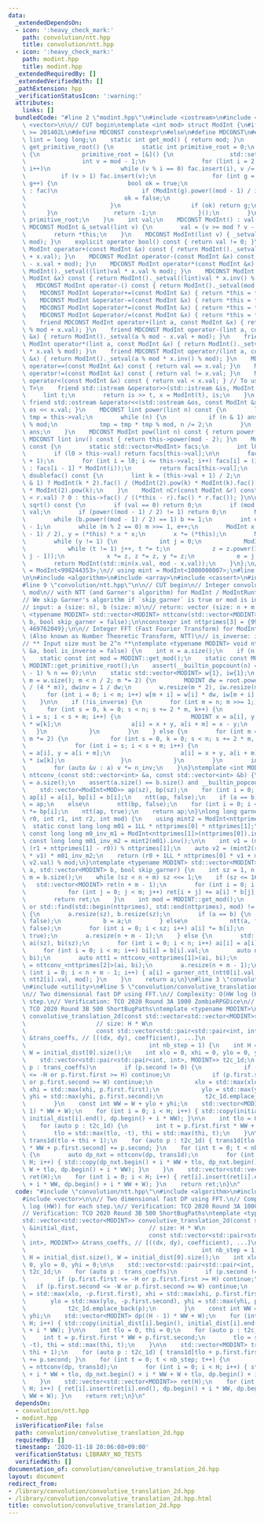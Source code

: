 ```yaml
---
data:
  _extendedDependsOn:
  - icon: ':heavy_check_mark:'
    path: convolution/ntt.hpp
    title: convolution/ntt.hpp
  - icon: ':heavy_check_mark:'
    path: modint.hpp
    title: modint.hpp
  _extendedRequiredBy: []
  _extendedVerifiedWith: []
  _pathExtension: hpp
  _verificationStatusIcon: ':warning:'
  attributes:
    links: []
  bundledCode: "#line 2 \"modint.hpp\"\n#include <iostream>\n#include <set>\n#include\
    \ <vector>\n\n// CUT begin\ntemplate <int mod> struct ModInt {\n#if __cplusplus\
    \ >= 201402L\n#define MDCONST constexpr\n#else\n#define MDCONST\n#endif\n    using\
    \ lint = long long;\n    static int get_mod() { return mod; }\n    static int\
    \ get_primitive_root() {\n        static int primitive_root = 0;\n        if (!primitive_root)\
    \ {\n            primitive_root = [&]() {\n                std::set<int> fac;\n\
    \                int v = mod - 1;\n                for (lint i = 2; i * i <= v;\
    \ i++)\n                    while (v % i == 0) fac.insert(i), v /= i;\n      \
    \          if (v > 1) fac.insert(v);\n                for (int g = 1; g < mod;\
    \ g++) {\n                    bool ok = true;\n                    for (auto i\
    \ : fac)\n                        if (ModInt(g).power((mod - 1) / i) == 1) {\n\
    \                            ok = false;\n                            break;\n\
    \                        }\n                    if (ok) return g;\n          \
    \      }\n                return -1;\n            }();\n        }\n        return\
    \ primitive_root;\n    }\n    int val;\n    MDCONST ModInt() : val(0) {}\n   \
    \ MDCONST ModInt &_setval(lint v) {\n        val = (v >= mod ? v - mod : v);\n\
    \        return *this;\n    }\n    MDCONST ModInt(lint v) { _setval(v % mod +\
    \ mod); }\n    explicit operator bool() const { return val != 0; }\n    MDCONST\
    \ ModInt operator+(const ModInt &x) const { return ModInt()._setval((lint)val\
    \ + x.val); }\n    MDCONST ModInt operator-(const ModInt &x) const { return ModInt()._setval((lint)val\
    \ - x.val + mod); }\n    MDCONST ModInt operator*(const ModInt &x) const { return\
    \ ModInt()._setval((lint)val * x.val % mod); }\n    MDCONST ModInt operator/(const\
    \ ModInt &x) const { return ModInt()._setval((lint)val * x.inv() % mod); }\n \
    \   MDCONST ModInt operator-() const { return ModInt()._setval(mod - val); }\n\
    \    MDCONST ModInt &operator+=(const ModInt &x) { return *this = *this + x; }\n\
    \    MDCONST ModInt &operator-=(const ModInt &x) { return *this = *this - x; }\n\
    \    MDCONST ModInt &operator*=(const ModInt &x) { return *this = *this * x; }\n\
    \    MDCONST ModInt &operator/=(const ModInt &x) { return *this = *this / x; }\n\
    \    friend MDCONST ModInt operator+(lint a, const ModInt &x) { return ModInt()._setval(a\
    \ % mod + x.val); }\n    friend MDCONST ModInt operator-(lint a, const ModInt\
    \ &x) { return ModInt()._setval(a % mod - x.val + mod); }\n    friend MDCONST\
    \ ModInt operator*(lint a, const ModInt &x) { return ModInt()._setval(a % mod\
    \ * x.val % mod); }\n    friend MDCONST ModInt operator/(lint a, const ModInt\
    \ &x) { return ModInt()._setval(a % mod * x.inv() % mod); }\n    MDCONST bool\
    \ operator==(const ModInt &x) const { return val == x.val; }\n    MDCONST bool\
    \ operator!=(const ModInt &x) const { return val != x.val; }\n    MDCONST bool\
    \ operator<(const ModInt &x) const { return val < x.val; } // To use std::map<ModInt,\
    \ T>\n    friend std::istream &operator>>(std::istream &is, ModInt &x) {\n   \
    \     lint t;\n        return is >> t, x = ModInt(t), is;\n    }\n    MDCONST\
    \ friend std::ostream &operator<<(std::ostream &os, const ModInt &x) { return\
    \ os << x.val; }\n    MDCONST lint power(lint n) const {\n        lint ans = 1,\
    \ tmp = this->val;\n        while (n) {\n            if (n & 1) ans = ans * tmp\
    \ % mod;\n            tmp = tmp * tmp % mod, n /= 2;\n        }\n        return\
    \ ans;\n    }\n    MDCONST ModInt pow(lint n) const { return power(n); }\n   \
    \ MDCONST lint inv() const { return this->power(mod - 2); }\n    ModInt fac()\
    \ const {\n        static std::vector<ModInt> facs;\n        int l0 = facs.size();\n\
    \        if (l0 > this->val) return facs[this->val];\n\n        facs.resize(this->val\
    \ + 1);\n        for (int i = l0; i <= this->val; i++) facs[i] = (i == 0 ? ModInt(1)\
    \ : facs[i - 1] * ModInt(i));\n        return facs[this->val];\n    }\n\n    ModInt\
    \ doublefac() const {\n        lint k = (this->val + 1) / 2;\n        return (this->val\
    \ & 1) ? ModInt(k * 2).fac() / (ModInt(2).pow(k) * ModInt(k).fac()) : ModInt(k).fac()\
    \ * ModInt(2).pow(k);\n    }\n    ModInt nCr(const ModInt &r) const { return (this->val\
    \ < r.val) ? 0 : this->fac() / ((*this - r).fac() * r.fac()); }\n\n    ModInt\
    \ sqrt() const {\n        if (val == 0) return 0;\n        if (mod == 2) return\
    \ val;\n        if (power((mod - 1) / 2) != 1) return 0;\n        ModInt b = 1;\n\
    \        while (b.power((mod - 1) / 2) == 1) b += 1;\n        int e = 0, m = mod\
    \ - 1;\n        while (m % 2 == 0) m >>= 1, e++;\n        ModInt x = power((m\
    \ - 1) / 2), y = (*this) * x * x;\n        x *= (*this);\n        ModInt z = b.power(m);\n\
    \        while (y != 1) {\n            int j = 0;\n            ModInt t = y;\n\
    \            while (t != 1) j++, t *= t;\n            z = z.power(1LL << (e -\
    \ j - 1));\n            x *= z, z *= z, y *= z;\n            e = j;\n        }\n\
    \        return ModInt(std::min(x.val, mod - x.val));\n    }\n};\n// using mint\
    \ = ModInt<998244353>;\n// using mint = ModInt<1000000007>;\n#line 3 \"convolution/ntt.hpp\"\
    \n\n#include <algorithm>\n#include <array>\n#include <cassert>\n#include <tuple>\n\
    #line 9 \"convolution/ntt.hpp\"\n\n// CUT begin\n// Integer convolution for arbitrary\
    \ mod\n// with NTT (and Garner's algorithm) for ModInt / ModIntRuntime class.\n\
    // We skip Garner's algorithm if `skip_garner` is true or mod is in `nttprimes`.\n\
    // input: a (size: n), b (size: m)\n// return: vector (size: n + m - 1)\ntemplate\
    \ <typename MODINT> std::vector<MODINT> nttconv(std::vector<MODINT> a, std::vector<MODINT>\
    \ b, bool skip_garner = false);\n\nconstexpr int nttprimes[3] = {998244353, 167772161,\
    \ 469762049};\n\n// Integer FFT (Fast Fourier Transform) for ModInt class\n//\
    \ (Also known as Number Theoretic Transform, NTT)\n// is_inverse: inverse transform\n\
    // ** Input size must be 2^n **\ntemplate <typename MODINT> void ntt(std::vector<MODINT>\
    \ &a, bool is_inverse = false) {\n    int n = a.size();\n    if (n == 1) return;\n\
    \    static const int mod = MODINT::get_mod();\n    static const MODINT root =\
    \ MODINT::get_primitive_root();\n    assert(__builtin_popcount(n) == 1 and (mod\
    \ - 1) % n == 0);\n\n    static std::vector<MODINT> w{1}, iw{1};\n    for (int\
    \ m = w.size(); m < n / 2; m *= 2) {\n        MODINT dw = root.power((mod - 1)\
    \ / (4 * m)), dwinv = 1 / dw;\n        w.resize(m * 2), iw.resize(m * 2);\n  \
    \      for (int i = 0; i < m; i++) w[m + i] = w[i] * dw, iw[m + i] = iw[i] * dwinv;\n\
    \    }\n\n    if (!is_inverse) {\n        for (int m = n; m >>= 1;) {\n      \
    \      for (int s = 0, k = 0; s < n; s += 2 * m, k++) {\n                for (int\
    \ i = s; i < s + m; i++) {\n                    MODINT x = a[i], y = a[i + m]\
    \ * w[k];\n                    a[i] = x + y, a[i + m] = x - y;\n             \
    \   }\n            }\n        }\n    } else {\n        for (int m = 1; m < n;\
    \ m *= 2) {\n            for (int s = 0, k = 0; s < n; s += 2 * m, k++) {\n  \
    \              for (int i = s; i < s + m; i++) {\n                    MODINT x\
    \ = a[i], y = a[i + m];\n                    a[i] = x + y, a[i + m] = (x - y)\
    \ * iw[k];\n                }\n            }\n        }\n        int n_inv = MODINT(n).inv();\n\
    \        for (auto &v : a) v *= n_inv;\n    }\n}\ntemplate <int MOD> std::vector<ModInt<MOD>>\
    \ nttconv_(const std::vector<int> &a, const std::vector<int> &b) {\n    int sz\
    \ = a.size();\n    assert(a.size() == b.size() and __builtin_popcount(sz) == 1);\n\
    \    std::vector<ModInt<MOD>> ap(sz), bp(sz);\n    for (int i = 0; i < sz; i++)\
    \ ap[i] = a[i], bp[i] = b[i];\n    ntt(ap, false);\n    if (a == b)\n        bp\
    \ = ap;\n    else\n        ntt(bp, false);\n    for (int i = 0; i < sz; i++) ap[i]\
    \ *= bp[i];\n    ntt(ap, true);\n    return ap;\n}\nlong long garner_ntt_(int\
    \ r0, int r1, int r2, int mod) {\n    using mint2 = ModInt<nttprimes[2]>;\n  \
    \  static const long long m01 = 1LL * nttprimes[0] * nttprimes[1];\n    static\
    \ const long long m0_inv_m1 = ModInt<nttprimes[1]>(nttprimes[0]).inv();\n    static\
    \ const long long m01_inv_m2 = mint2(m01).inv();\n\n    int v1 = (m0_inv_m1 *\
    \ (r1 + nttprimes[1] - r0)) % nttprimes[1];\n    auto v2 = (mint2(r2) - r0 - mint2(nttprimes[0])\
    \ * v1) * m01_inv_m2;\n    return (r0 + 1LL * nttprimes[0] * v1 + m01 % mod *\
    \ v2.val) % mod;\n}\ntemplate <typename MODINT> std::vector<MODINT> nttconv(std::vector<MODINT>\
    \ a, std::vector<MODINT> b, bool skip_garner) {\n    int sz = 1, n = a.size(),\
    \ m = b.size();\n    while (sz < n + m) sz <<= 1;\n    if (sz <= 16) {\n     \
    \   std::vector<MODINT> ret(n + m - 1);\n        for (int i = 0; i < n; i++) {\n\
    \            for (int j = 0; j < m; j++) ret[i + j] += a[i] * b[j];\n        }\n\
    \        return ret;\n    }\n    int mod = MODINT::get_mod();\n    if (skip_garner\
    \ or std::find(std::begin(nttprimes), std::end(nttprimes), mod) != std::end(nttprimes))\
    \ {\n        a.resize(sz), b.resize(sz);\n        if (a == b) {\n            ntt(a,\
    \ false);\n            b = a;\n        } else\n            ntt(a, false), ntt(b,\
    \ false);\n        for (int i = 0; i < sz; i++) a[i] *= b[i];\n        ntt(a,\
    \ true);\n        a.resize(n + m - 1);\n    } else {\n        std::vector<int>\
    \ ai(sz), bi(sz);\n        for (int i = 0; i < n; i++) ai[i] = a[i].val;\n   \
    \     for (int i = 0; i < m; i++) bi[i] = b[i].val;\n        auto ntt0 = nttconv_<nttprimes[0]>(ai,\
    \ bi);\n        auto ntt1 = nttconv_<nttprimes[1]>(ai, bi);\n        auto ntt2\
    \ = nttconv_<nttprimes[2]>(ai, bi);\n        a.resize(n + m - 1);\n        for\
    \ (int i = 0; i < n + m - 1; i++) { a[i] = garner_ntt_(ntt0[i].val, ntt1[i].val,\
    \ ntt2[i].val, mod); }\n    }\n    return a;\n}\n#line 3 \"convolution/convolutive_translation_2d.hpp\"\
    \n#include <utility>\n#line 5 \"convolution/convolutive_translation_2d.hpp\"\n\
    \n// Two dimensional fast DP using FFT.\n// Complexity: O(HW log (HW)) for each\
    \ step.\n// Verification: TCO 2020 Round 3A 1000 ZombieRPGDice\n// Verification:\
    \ TCO 2020 Round 3B 500 ShortBugPaths\ntemplate <typename MODINT>\nstd::vector<std::vector<MODINT>>\
    \ convolutive_translation_2d(const std::vector<std::vector<MODINT>> &initial_dist,\
    \                    // size: H * W\n                                        \
    \                    const std::vector<std::pair<std::pair<int, int>, MODINT>>\
    \ &trans_coeffs, // [((dx, dy), coefficient), ...]\n                         \
    \                                   int nb_step = 1) {\n    int H = initial_dist.size(),\
    \ W = initial_dist[0].size();\n    int xlo = 0, xhi = 0, ylo = 0, yhi = 0;\n\n\
    \    std::vector<std::pair<std::pair<int, int>, MODINT>> t2c_1d;\n    for (auto\
    \ p : trans_coeffs)\n        if (p.second != 0) {\n            if (p.first.first\
    \ <= -H or p.first.first >= H) continue;\n            if (p.first.second <= -W\
    \ or p.first.second >= W) continue;\n            xlo = std::max(xlo, -p.first.first),\
    \ xhi = std::max(xhi, p.first.first);\n            ylo = std::max(ylo, -p.first.second),\
    \ yhi = std::max(yhi, p.first.second);\n            t2c_1d.emplace_back(p);\n\
    \        }\n    const int WW = W + ylo + yhi;\n    std::vector<MODINT> dp((H -\
    \ 1) * WW + W);\n    for (int i = 0; i < H; i++) { std::copy(initial_dist[i].begin(),\
    \ initial_dist[i].end(), dp.begin() + i * WW); }\n\n    int tlo = 0, thi = 0;\n\
    \    for (auto p : t2c_1d) {\n        int t = p.first.first * WW + p.first.second;\n\
    \        tlo = std::max(tlo, -t), thi = std::max(thi, t);\n    }\n\n    std::vector<MODINT>\
    \ trans1d(tlo + thi + 1);\n    for (auto p : t2c_1d) { trans1d[tlo + p.first.first\
    \ * WW + p.first.second] += p.second; }\n    for (int t = 0; t < nb_step; t++)\
    \ {\n        auto dp_nxt = nttconv(dp, trans1d);\n        for (int i = 0; i <\
    \ H; i++) { std::copy(dp_nxt.begin() + i * WW + tlo, dp_nxt.begin() + i * WW +\
    \ W + tlo, dp.begin() + i * WW); }\n    }\n    std::vector<std::vector<MODINT>>\
    \ ret(H);\n    for (int i = 0; i < H; i++) { ret[i].insert(ret[i].end(), dp.begin()\
    \ + i * WW, dp.begin() + i * WW + W); }\n    return ret;\n}\n"
  code: "#include \"convolution/ntt.hpp\"\n#include <algorithm>\n#include <utility>\n\
    #include <vector>\n\n// Two dimensional fast DP using FFT.\n// Complexity: O(HW\
    \ log (HW)) for each step.\n// Verification: TCO 2020 Round 3A 1000 ZombieRPGDice\n\
    // Verification: TCO 2020 Round 3B 500 ShortBugPaths\ntemplate <typename MODINT>\n\
    std::vector<std::vector<MODINT>> convolutive_translation_2d(const std::vector<std::vector<MODINT>>\
    \ &initial_dist,                    // size: H * W\n                         \
    \                                   const std::vector<std::pair<std::pair<int,\
    \ int>, MODINT>> &trans_coeffs, // [((dx, dy), coefficient), ...]\n          \
    \                                                  int nb_step = 1) {\n    int\
    \ H = initial_dist.size(), W = initial_dist[0].size();\n    int xlo = 0, xhi =\
    \ 0, ylo = 0, yhi = 0;\n\n    std::vector<std::pair<std::pair<int, int>, MODINT>>\
    \ t2c_1d;\n    for (auto p : trans_coeffs)\n        if (p.second != 0) {\n   \
    \         if (p.first.first <= -H or p.first.first >= H) continue;\n         \
    \   if (p.first.second <= -W or p.first.second >= W) continue;\n            xlo\
    \ = std::max(xlo, -p.first.first), xhi = std::max(xhi, p.first.first);\n     \
    \       ylo = std::max(ylo, -p.first.second), yhi = std::max(yhi, p.first.second);\n\
    \            t2c_1d.emplace_back(p);\n        }\n    const int WW = W + ylo +\
    \ yhi;\n    std::vector<MODINT> dp((H - 1) * WW + W);\n    for (int i = 0; i <\
    \ H; i++) { std::copy(initial_dist[i].begin(), initial_dist[i].end(), dp.begin()\
    \ + i * WW); }\n\n    int tlo = 0, thi = 0;\n    for (auto p : t2c_1d) {\n   \
    \     int t = p.first.first * WW + p.first.second;\n        tlo = std::max(tlo,\
    \ -t), thi = std::max(thi, t);\n    }\n\n    std::vector<MODINT> trans1d(tlo +\
    \ thi + 1);\n    for (auto p : t2c_1d) { trans1d[tlo + p.first.first * WW + p.first.second]\
    \ += p.second; }\n    for (int t = 0; t < nb_step; t++) {\n        auto dp_nxt\
    \ = nttconv(dp, trans1d);\n        for (int i = 0; i < H; i++) { std::copy(dp_nxt.begin()\
    \ + i * WW + tlo, dp_nxt.begin() + i * WW + W + tlo, dp.begin() + i * WW); }\n\
    \    }\n    std::vector<std::vector<MODINT>> ret(H);\n    for (int i = 0; i <\
    \ H; i++) { ret[i].insert(ret[i].end(), dp.begin() + i * WW, dp.begin() + i *\
    \ WW + W); }\n    return ret;\n}\n"
  dependsOn:
  - convolution/ntt.hpp
  - modint.hpp
  isVerificationFile: false
  path: convolution/convolutive_translation_2d.hpp
  requiredBy: []
  timestamp: '2020-11-18 20:06:08+09:00'
  verificationStatus: LIBRARY_NO_TESTS
  verifiedWith: []
documentation_of: convolution/convolutive_translation_2d.hpp
layout: document
redirect_from:
- /library/convolution/convolutive_translation_2d.hpp
- /library/convolution/convolutive_translation_2d.hpp.html
title: convolution/convolutive_translation_2d.hpp
---
```

